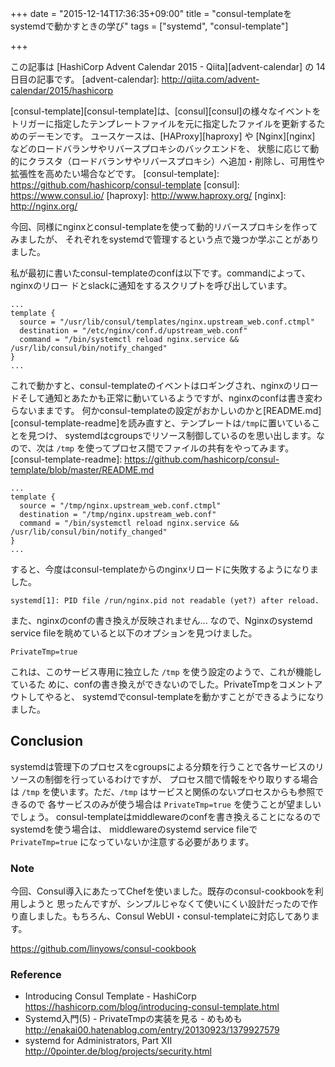 +++
date = "2015-12-14T17:36:35+09:00"
title = "consul-templateをsystemdで動かすときの学び"
tags = ["systemd", "consul-template"]

+++

この記事は [HashiCorp Advent Calendar 2015 - Qiita][advent-calendar] の 14日目の記事です。
[advent-calendar]: http://qiita.com/advent-calendar/2015/hashicorp

[consul-template][consul-template]は、[consul][consul]の様々なイベントをトリガーに指定したテンプレートファイルを元に指定したファイルを更新するためのデーモンです。
ユースケースは、[HAProxy][haproxy] や [Nginx][nginx] などのロードバランサやリバースプロキシのバックエンドを、
状態に応じて動的にクラスタ（ロードバランサやリバースプロキシ）へ追加・削除し、可用性や拡張性を高めたい場合などです。
[consul-template]: https://github.com/hashicorp/consul-template
[consul]: https://www.consul.io/
[haproxy]: http://www.haproxy.org/
[nginx]: http://nginx.org/

今回、同様にnginxとconsul-templateを使って動的リバースプロキシを作ってみましたが、
それぞれをsystemdで管理するという点で幾つか学ぶことがありました。

私が最初に書いたconsul-templateのconfは以下です。commandによって、nginxのリロー
ドとslackに通知をするスクリプトを呼び出しています。

```
...
template {
  source = "/usr/lib/consul/templates/nginx.upstream_web.conf.ctmpl"
  destination = "/etc/nginx/conf.d/upstream_web.conf"
  command = "/bin/systemctl reload nginx.service && /usr/lib/consul/bin/notify_changed"
}
...
```

これで動かすと、consul-templateのイベントはロギングされ、nginxのリロードそして通知とあたかも正常に動いているようですが、nginxのconfは書き変わらないままです。
何かconsul-templateの設定がおかしいのかと[README.md][consul-template-readme]を読み直すと、テンプレートは`/tmp`に置いていることを見つけ、
systemdはcgroupsでリソース制御しているのを思い出します。なので、次は `/tmp` を使ってプロセス間でファイルの共有をやってみます。
[consul-template-readme]: https://github.com/hashicorp/consul-template/blob/master/README.md

```
...
template {
  source = "/tmp/nginx.upstream_web.conf.ctmpl"
  destination = "/tmp/nginx.upstream_web.conf"
  command = "/bin/systemctl reload nginx.service && /usr/lib/consul/bin/notify_changed"
}
...
```

すると、今度はconsul-templateからのnginxリロードに失敗するようになりました。

```
systemd[1]: PID file /run/nginx.pid not readable (yet?) after reload.
```

また、nginxのconfの書き換えが反映されません... なので、Nginxのsystemd service fileを眺めていると以下のオプションを見つけました。

```
PrivateTmp=true
```

これは、このサービス専用に独立した `/tmp` を使う設定のようで、これが機能しているた
めに、confの書き換えができないのでした。PrivateTmpをコメントアウトしてやると、
systemdでconsul-templateを動かすことができるようになりました。

Conclusion
----------

systemdは管理下のプロセスをcgroupsによる分類を行うことで各サービスのリソースの制御を行っているわけですが、
プロセス間で情報をやり取りする場合は `/tmp` を使います。ただ、`/tmp` はサービスと関係のないプロセスからも参照できるので
各サービスのみが使う場合は `PrivateTmp=true` を使うことが望ましいでしょう。
consul-templateはmiddlewareのconfを書き換えることになるのでsystemdを使う場合は、
middlewareのsystemd service fileで `PrivateTmp=true` になっていないか注意する必要があります。

### Note

今回、Consul導入にあたってChefを使いました。既存のconsul-cookbookを利用しようと
思ったんですが、シンプルじゃなくて使いにくい設計だったので作り直しました。もちろん、Consul WebUI・consul-templateに対応してあります。

https://github.com/linyows/consul-cookbook

### Reference

- Introducing Consul Template - HashiCorp  
    https://hashicorp.com/blog/introducing-consul-template.html
- Systemd入門(5) - PrivateTmpの実装を見る - めもめも  
    http://enakai00.hatenablog.com/entry/20130923/1379927579
- systemd for Administrators, Part XII  
    http://0pointer.de/blog/projects/security.html
